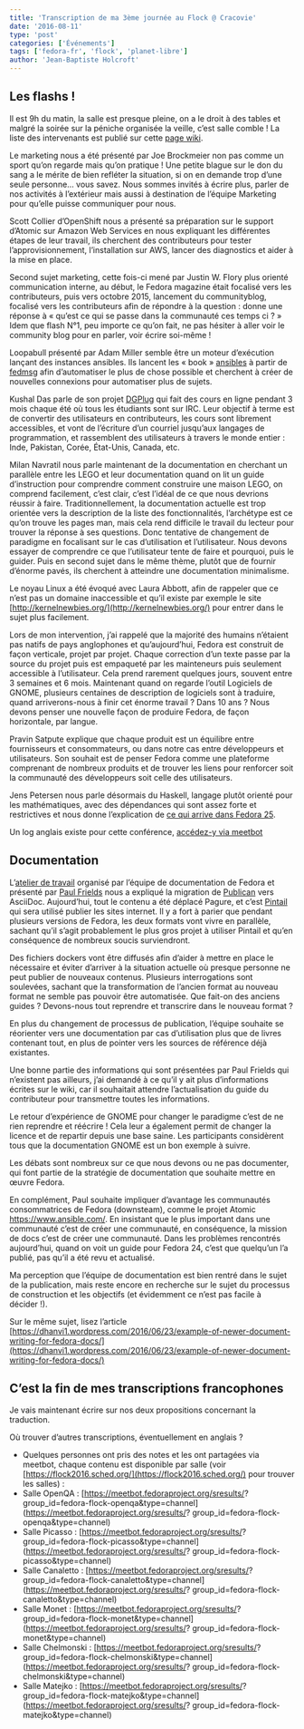 ```yaml
---
title: 'Transcription de ma 3ème journée au Flock @ Cracovie'
date: '2016-08-11'
type: 'post'
categories: ['Événements']
tags: ['fedora-fr', 'flock', 'planet-libre']
author: 'Jean-Baptiste Holcroft'
---
```


## Les flashs !

Il est 9h du matin, la salle est presque pleine, on a le droit à des tables
et malgré la soirée sur la péniche organisée la veille, c’est salle comble !
La liste des intervenants est publié sur cette [page
wiki](https://fedoraproject.org/wiki/Flock/Lightning_Talks_2016).

Le marketing nous a été présenté par Joe Brockmeier non pas comme un sport
qu’on regarde mais qu’on pratique ! Une petite blague sur le don du sang a
le mérite de bien refléter la situation, si on en demande trop d’une seule
personne… vous savez. Nous sommes invités à écrire plus, parler de nos
activités à l’extérieur mais aussi à destination de l’équipe Marketing pour
qu’elle puisse communiquer pour nous.

Scott Collier d’OpenShift nous a présenté sa préparation sur le support
d’Atomic sur Amazon Web Services en nous expliquant les différentes étapes
de leur travail, ils cherchent des contributeurs pour tester
l’approvisionnement, l’installation sur AWS, lancer des diagnostics et aider
à la mise en place.

Second sujet marketing, cette fois-ci mené par Justin W. Flory plus orienté
communication interne, au début, le Fedora magazine était focalisé vers les
contributeurs, puis vers octobre 2015, lancement du communityblog, focalisé
vers les contributeurs afin de répondre à la question : donne une réponse à
« qu’est ce qui se passe dans la communauté ces temps ci ? » Idem que flash
N°1, peu importe ce qu’on fait, ne pas hésiter à aller voir le community
blog pour en parler, voir écrire soi-même !

Loopabull présenté par Adam Miller semble être un moteur d’exécution lançant
des instances ansibles. Ils lancent les « book »
[ansibles](https://www.ansible.com) à partir de
[fedmsg](http://www.fedmsg.com/en/latest/) afin d’automatiser le plus de
chose possible et cherchent à créer de nouvelles connexions pour automatiser
plus de sujets.

Kushal Das parle de son projet [DGPlug](http://dgplug.org) qui fait des
cours en ligne pendant 3 mois chaque été où tous les étudiants sont sur
IRC.  Leur objectif à terme est de convertir des utilisateurs en
contributeurs, les cours sont librement accessibles, et vont de l’écriture
d’un courriel jusqu’aux langages de programmation, et rassemblent des
utilisateurs à travers le monde entier : Inde, Pakistan, Corée, État-Unis,
Canada, etc.

Milan Navratil nous parle maintenant de la documentation en cherchant un
parallèle entre les LEGO et leur documentation quand on lit un guide
d’instruction pour comprendre comment construire une maison LEGO, on
comprend facilement, c’est clair, c’est l’idéal de ce que nous devrions
réussir à faire. Traditionnellement, la documentation actuelle est trop
orientée vers la description de la liste des fonctionnalités, l’archétype
est ce qu’on trouve les pages man, mais cela rend difficile le travail du
lecteur pour trouver la réponse à ses questions. Donc tentative de
changement de paradigme en focalisant sur le cas d’utilisation et
l’utilisateur. Nous devons essayer de comprendre ce que l’utilisateur tente
de faire et pourquoi, puis le guider. Puis en second sujet dans le même
thème, plutôt que de fournir d’énorme pavés, ils cherchent à atteindre une
documentation minimalisme.

Le noyau Linux a été évoqué avec Laura Abbott, afin de rappeler que ce n’est
pas un domaine inaccessible et qu’il existe par exemple le site
[http://kernelnewbies.org/](http://kernelnewbies.org/) pour entrer dans le
sujet plus facilement.

Lors de mon intervention, j’ai rappelé que la majorité des humains n’étaient
pas natifs de pays anglophones et qu’aujourd’hui, Fedora est construit de
façon verticale, projet par projet. Chaque correction d’un texte passe par
la source du projet puis est empaqueté par les mainteneurs puis seulement
accessible à l’utilisateur. Cela prend rarement quelques jours, souvent
entre 3 semaines et 6 mois. Maintenant quand on regarde l’outil Logiciels de
GNOME, plusieurs centaines de description de logiciels sont à traduire,
quand arriverons-nous à finir cet énorme travail ? Dans 10 ans ? Nous devons
penser une nouvelle façon de produire Fedora, de façon horizontale, par
langue.

Pravin Satpute explique que chaque produit est un équilibre entre
fournisseurs et consommateurs, ou dans notre cas entre développeurs et
utilisateurs. Son souhait est de penser Fedora comme une plateforme
comprenant de nombreux produits et de trouver les liens pour renforcer soit
la communauté des développeurs soit celle des utilisateurs.

Jens Petersen nous parle désormais du Haskell, langage plutôt orienté pour
les mathématiques, avec des dépendances qui sont assez forte et restrictives
et nous donne l’explication de [ce qui arrive dans Fedora
25](https://fedoraproject.org/wiki/Releases/25/ChangeSet#GHC_7.10).

Un log anglais existe pour cette conférence, [accédez-y via
meetbot](https://meetbot.fedoraproject.org/fedora-flock-picasso/2016-08-04/flock2016.2016-08-04-07.28.html)

## Documentation

L’[atelier de
travail](https://flock2016.sched.org/event/76oX/hackfest-fedora-docs-learn-and-hack)
organisé par l’équipe de documentation de Fedora et présenté par [Paul
Frields](http://paul.frields.org) nous a expliqué la migration de
[Publican](https://fedorahosted.org/publican/) vers AsciiDoc. Aujourd’hui,
tout le contenu a été déplacé Pagure, et c’est
[Pintail](https://github.com/projectmallard/pintail) qui sera utilisé
publier les sites internet. Il y a fort à parier que pendant plusieurs
versions de Fedora, les deux formats vont vivre en parallèle, sachant qu’il
s’agit probablement le plus gros projet à utiliser Pintail et qu’en
conséquence de nombreux soucis surviendront.

Des fichiers dockers vont être diffusés afin d’aider à mettre en place le
nécessaire et éviter d’arriver à la situation actuelle où presque personne
ne peut publier de nouveaux contenus.  Plusieurs interrogations sont
soulevées, sachant que la transformation de l’ancien format au nouveau
format ne semble pas pouvoir être automatisée. Que fait-on des anciens
guides ? Devons-nous tout reprendre et transcrire dans le nouveau format ?

En plus du changement de processus de publication, l’équipe souhaite se
réorienter vers une documentation par cas d’utilisation plus que de livres
contenant tout, en plus de pointer vers les sources de référence déjà
existantes.

Une bonne partie des informations qui sont présentées par Paul Frields qui
n’existent pas ailleurs, j’ai demandé à ce qu’il y ait plus d’informations
écrites sur le wiki, car il souhaitait attendre l’actualisation du guide du
contributeur pour transmettre toutes les informations.

Le retour d’expérience de GNOME pour changer le paradigme c’est de ne rien
reprendre et réécrire ! Cela leur a également permit de changer la licence
et de repartir depuis une base saine. Les participants considèrent tous que
la documentation GNOME est un bon exemple à suivre.

Les débats sont nombreux sur ce que nous devons ou ne pas documenter, qui
font partie de la stratégie de documentation que souhaite mettre en œuvre
Fedora.

En complément, Paul souhaite impliquer d’avantage les communautés
consommatrices de Fedora (downsteam), comme le projet Atomic
https://www.ansible.com/. En insistant que le plus important dans une
communauté c’est de créer une communauté, en conséquence, la mission de docs
c’est de créer une communauté.  Dans les problèmes rencontrés aujourd’hui,
quand on voit un guide pour Fedora 24, c’est que quelqu’un l’a publié, pas
qu’il a été revu et actualisé.

Ma perception que l’équipe de documentation est bien rentré dans le sujet de
la publication, mais reste encore en recherche sur le sujet du processus de
construction et les objectifs (et évidemment ce n’est pas facile à
décider !).

Sur le même sujet, lisez l’article
[https://dhanvi1.wordpress.com/2016/06/23/example-of-newer-document-writing-for-fedora-docs/](https://dhanvi1.wordpress.com/2016/06/23/example-of-newer-document-writing-for-fedora-docs/)

## C’est la fin de mes transcriptions francophones

Je vais maintenant écrire sur nos deux propositions concernant la
traduction.

Où trouver d’autres transcriptions, éventuellement en anglais ?

 * Quelques personnes ont pris des notes et les ont partagées via meetbot,
   chaque contenu est disponible par salle (voir
   [https://flock2016.sched.org/](https://flock2016.sched.org/) pour trouver
   les salles) :
 * Salle OpenQA : [https://meetbot.fedoraproject.org/sresults/?
   group_id=fedora-flock-openqa&type=channel](https://meetbot.fedoraproject.org/sresults/?
   group_id=fedora-flock-openqa&type=channel)
 * Salle Picasso : [https://meetbot.fedoraproject.org/sresults/?
   group_id=fedora-flock-picasso&type=channel](https://meetbot.fedoraproject.org/sresults/?
   group_id=fedora-flock-picasso&type=channel)
 * Salle Canaletto : [https://meetbot.fedoraproject.org/sresults/?
   group_id=fedora-flock-canaletto&type=channel](https://meetbot.fedoraproject.org/sresults/?
   group_id=fedora-flock-canaletto&type=channel)
 * Salle Monet : [https://meetbot.fedoraproject.org/sresults/?
   group_id=fedora-flock-monet&type=channel](https://meetbot.fedoraproject.org/sresults/?
   group_id=fedora-flock-monet&type=channel)
 * Salle Chelmonski : [https://meetbot.fedoraproject.org/sresults/?
   group_id=fedora-flock-chelmonski&type=channel](https://meetbot.fedoraproject.org/sresults/?
   group_id=fedora-flock-chelmonski&type=channel)
 * Salle Matejko : [https://meetbot.fedoraproject.org/sresults/?
   group_id=fedora-flock-matejko&type=channel](https://meetbot.fedoraproject.org/sresults/?
   group_id=fedora-flock-matejko&type=channel)
